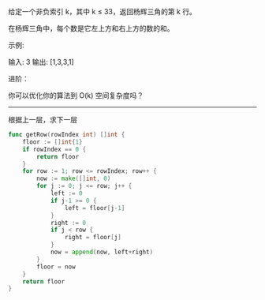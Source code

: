 给定一个非负索引 k，其中 k ≤ 33，返回杨辉三角的第 k 行。

在杨辉三角中，每个数是它左上方和右上方的数的和。

示例:

输入: 3 输出: [1,3,3,1]

进阶：

你可以优化你的算法到 O(k) 空间复杂度吗？

--------------------------------------------------------------------------------

根据上一层，求下一层

```go
func getRow(rowIndex int) []int {
    floor := []int{1}
    if rowIndex == 0 {
        return floor
    }
    for row := 1; row <= rowIndex; row++ {
        now := make([]int, 0)
        for j := 0; j <= row; j++ {
            left := 0
            if j-1 >= 0 {
                left = floor[j-1]
            }
            right := 0
            if j < row {
                right = floor[j]
            }
            now = append(now, left+right)
        }
        floor = now
    }
    return floor
}
```
